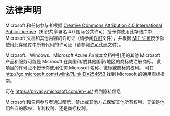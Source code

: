 # <a name="legal-notices"></a>法律声明
Microsoft 和任何参与者根据 [Creative Commons Attribution 4.0 International Public License](https://creativecommons.org/licenses/by/4.0/legalcode)（知识共享署名 4.0 国际公共许可）授予你使用此存储库中 Microsoft 文档和其他内容的许可证（请参阅[许可](LICENSE)文件），并根据 [MIT 许可](https://opensource.org/licenses/MIT)授予你使用此存储库中所有代码的许可证（请参阅[许可代码](LICENSE-CODE)文件）。

Microsoft、Windows、Microsoft Azure 和/或本文档中引用的其他 Microsoft 产品和服务可能是 Microsoft 在美国和/或其他国家/地区的商标或注册商标。
此项目的许可证不授予你使用任何 Microsoft 名称、徽标或商标的权利。
可在 http://go.microsoft.com/fwlink/?LinkID=254653 找到 Microsoft 的通用商标指南。

可在 https://privacy.microsoft.com/en-us/ 找到隐私信息

Microsoft 和任何参与者通过暗示、禁止或其他方式保留其他所有权利，无论是他们各自的版权、专利权利，还是商标权利。